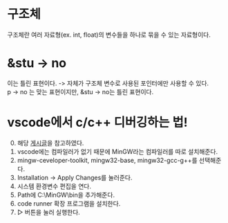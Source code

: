 # 구조체
구조체란 여러 자료형(ex. int, float)의 변수들을 하나로 묶을 수 있는 자료형이다.    


# &stu -> no
이는 틀린 표현이다. -> 자체가 구조체 변수로 사용된 포인터에만 사용할 수 있다.    
p -> no 는 맞는 표현이지만, &stu -> no는 틀린 표현이다.



# vscode에서 c/c++ 디버깅하는 법!
0. 해당 [게시글](https://www.quora.com/How-can-I-run-a-C-program-in-a-Visual-Studio-Code)을 참고하였다.
1. vscode에는 컴파일러가 없기 때문에 MinGW라는 컴파일러를 따로 설치해준다.
2. mingw-ceveloper-toolkit, mingw32-base, mingw32-gcc-g++를 선택해준다.
3. Installation -> Apply Changes를 눌러준다.
4. 시스템 환경변수 편집을 연다.
5. Path에 C:\MinGW\bin을 추가해준다.
6. code runner 확장 프로그램을 설치한다.
7. ▷ 버튼을 눌러 실행한다.